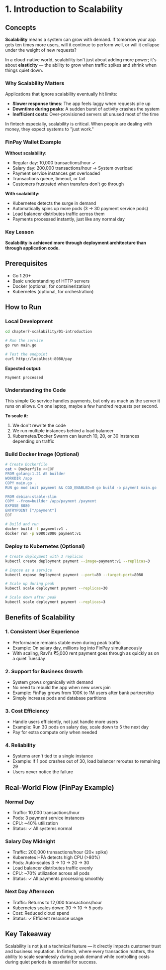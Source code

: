 # 1. Introduction to Scalability

## Concepts

**Scalability** means a system can grow with demand. If tomorrow your app gets ten times more users, will it continue to perform well, or will it collapse under the weight of new requests?

In a cloud-native world, scalability isn't just about adding more power; it's about **elasticity** — the ability to grow when traffic spikes and shrink when things quiet down.

### Why Scalability Matters

Applications that ignore scalability eventually hit limits:
- **Slower response times**: The app feels laggy when requests pile up
- **Downtime during peaks**: A sudden burst of activity crashes the system
- **Inefficient costs**: Over-provisioned servers sit unused most of the time

In fintech especially, scalability is critical. When people are dealing with money, they expect systems to "just work."

### FinPay Wallet Example

**Without scalability:**
- Regular day: 10,000 transactions/hour ✓
- Salary day: 200,000 transactions/hour → System overload
- Payment service instances get overloaded
- Transactions queue, timeout, or fail
- Customers frustrated when transfers don't go through

**With scalability:**
- Kubernetes detects the surge in demand
- Automatically spins up more pods (3 → 30 payment service pods)
- Load balancer distributes traffic across them
- Payments processed instantly, just like any normal day

### Key Lesson

**Scalability is achieved more through deployment architecture than through application code.**

## Prerequisites

- Go 1.20+
- Basic understanding of HTTP servers
- Docker (optional, for containerization)
- Kubernetes (optional, for orchestration)

## How to Run

### Local Development

```bash
cd chapter7-scalability/01-introduction

# Run the service
go run main.go

# Test the endpoint
curl http://localhost:8080/pay
```

**Expected output:**
```
Payment processed
```

### Understanding the Code

This simple Go service handles payments, but only as much as the server it runs on allows. On one laptop, maybe a few hundred requests per second.

**To scale it:**
1. We don't rewrite the code
2. We run multiple instances behind a load balancer
3. Kubernetes/Docker Swarm can launch 10, 20, or 30 instances depending on traffic

### Build Docker Image (Optional)

```bash
# Create Dockerfile
cat > Dockerfile <<EOF
FROM golang:1.21 AS builder
WORKDIR /app
COPY main.go .
RUN go mod init payment && CGO_ENABLED=0 go build -o payment main.go

FROM debian:stable-slim
COPY --from=builder /app/payment /payment
EXPOSE 8080
ENTRYPOINT ["/payment"]
EOF

# Build and run
docker build -t payment:v1 .
docker run -p 8080:8080 payment:v1
```

### Deploy to Kubernetes (Optional)

```bash
# Create deployment with 3 replicas
kubectl create deployment payment --image=payment:v1 --replicas=3

# Expose as a service
kubectl expose deployment payment --port=80 --target-port=8080

# Scale up during peak
kubectl scale deployment payment --replicas=30

# Scale down after peak
kubectl scale deployment payment --replicas=3
```

## Benefits of Scalability

### 1. Consistent User Experience
- Performance remains stable even during peak traffic
- Example: On salary day, millions log into FinPay simultaneously
- With scaling, Ravi's ₹5,000 rent payment goes through as quickly as on a quiet Tuesday

### 2. Support for Business Growth
- System grows organically with demand
- No need to rebuild the app when new users join
- Example: FinPay grows from 100K to 1M users after bank partnership
- Simply increase pods and database partitions

### 3. Cost Efficiency
- Handle users efficiently, not just handle more users
- Example: Run 30 pods on salary day, scale down to 5 the next day
- Pay for extra compute only when needed

### 4. Reliability
- Systems aren't tied to a single instance
- Example: If 1 pod crashes out of 30, load balancer reroutes to remaining 29
- Users never notice the failure

## Real-World Flow (FinPay Example)

### Normal Day
- Traffic: 10,000 transactions/hour
- Pods: 3 payment service instances
- CPU: ~40% utilization
- Status: ✓ All systems normal

### Salary Day Midnight
- Traffic: 200,000 transactions/hour (20× spike)
- Kubernetes HPA detects high CPU (>80%)
- Pods: Auto-scales 3 → 10 → 20 → 30
- Load balancer distributes traffic evenly
- CPU: ~70% utilization across all pods
- Status: ✓ All payments processing smoothly

### Next Day Afternoon
- Traffic: Returns to 12,000 transactions/hour
- Kubernetes scales down: 30 → 10 → 5 pods
- Cost: Reduced cloud spend
- Status: ✓ Efficient resource usage

## Key Takeaway

Scalability is not just a technical feature — it directly impacts customer trust and business reputation. In fintech, where every transaction matters, the ability to scale seamlessly during peak demand while controlling costs during quiet periods is essential for success.